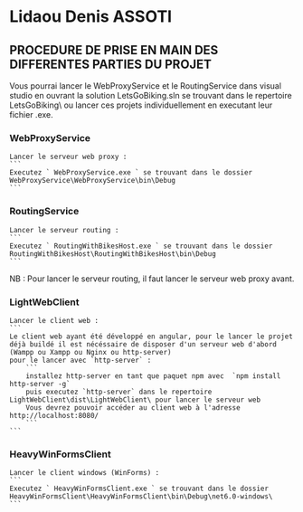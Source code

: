 # Lidaou Denis ASSOTI

## PROCEDURE DE PRISE EN MAIN DES DIFFERENTES PARTIES DU PROJET

Vous pourrai lancer le WebProxyService et le RoutingService dans visual studio en ouvrant la solution LetsGoBiking.sln se trouvant dans le repertoire LetsGoBiking\ ou lancer ces projets individuellement en executant leur fichier .exe.

### WebProxyService

    Lancer le serveur web proxy :
    ```
    Executez ` WebProxyService.exe ` se trouvant dans le dossier WebProxyService\WebProxyService\bin\Debug
    ```

### RoutingService

    Lancer le serveur routing :
    ```
    Executez ` RoutingWithBikesHost.exe ` se trouvant dans le dossier RoutingWithBikesHost\RoutingWithBikesHost\bin\Debug
    ```

NB : Pour lancer le serveur routing, il faut lancer le serveur web proxy avant.

### LightWebClient

    Lancer le client web :
    ```
    Le client web ayant été développé en angular, pour le lancer le projet déjà buildé il est nécéssaire de disposer d'un serveur web d'abord (Wampp ou Xampp ou Nginx ou http-server)
    pour le lancer avec `http-server` :
        ```
        installez http-server en tant que paquet npm avec  `npm install http-server -g`
        puis executez `http-server` dans le repertoire LightWebClient\dist\LightWebClient\ pour lancer le serveur web
        Vous devrez pouvoir accéder au client web à l'adresse http://localhost:8080/
        ```
    ```

### HeavyWinFormsClient

    Lancer le client windows (WinForms) :
    ```
    Executez ` HeavyWinFormsClient.exe ` se trouvant dans le dossier HeavyWinFormsClient\HeavyWinFormsClient\bin\Debug\net6.0-windows\
    ```
